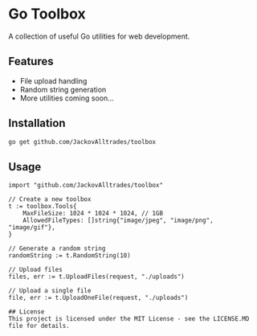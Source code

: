 # Go Toolbox

A collection of useful Go utilities for web development.

## Features

- File upload handling
- Random string generation
- More utilities coming soon...

## Installation

```bash
go get github.com/JackovAlltrades/toolbox
```
## Usage 
```
import "github.com/JackovAlltrades/toolbox"

// Create a new toolbox
t := toolbox.Tools{
    MaxFileSize: 1024 * 1024 * 1024, // 1GB
    AllowedFileTypes: []string{"image/jpeg", "image/png", "image/gif"},
}

// Generate a random string
randomString := t.RandomString(10)

// Upload files
files, err := t.UploadFiles(request, "./uploads")

// Upload a single file
file, err := t.UploadOneFile(request, "./uploads")

## License
This project is licensed under the MIT License - see the LICENSE.MD file for details.